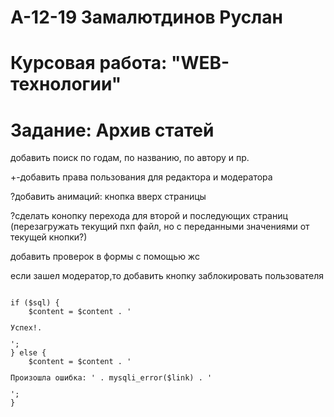# А-12-19 Замалютдинов Руслан 
# Курсовая работа: "WEB-технологии"
# Задание: Архив статей

добавить поиск по годам, по названию, по автору и пр.

+-добавить права пользования для редактора и модератора

?добавить анимаций: кнопка вверх страницы

?сделать конопку перехода для второй и последующих страниц (перезагружать текущий пхп файл, но с переданными значениями от текущей кнопки?)

добавить проверок в формы с помощью жс

если зашел модератор,то добавить кнопку заблокировать пользователя

<code>
if ($sql) {
    $content = $content . '<p>Успех!.</p>';
} else {
    $content = $content . '<p>Произошла ошибка: ' . mysqli_error($link) . '</p>';
}
</code>